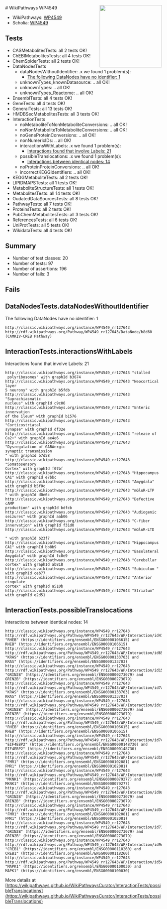 <img style="float: right; width: 200px" src="https://upload.wikimedia.org/wikipedia/commons/thumb/8/83/Wplogo_with_text_500.png/640px-Wplogo_with_text_500.png" />
# WikiPathways WP4549

* WikiPathways: [WP4549](https://wikipathways.org/pathways/WP4549)
* Scholia: [WP4549](https://scholia.toolforge.org/wikipathways/WP4549)
## Tests
* CASMetabolitesTests: all 2 tests OK!
* ChEBIMetabolitesTests: all 4 tests OK!
* ChemSpiderTests: all 2 tests OK!
* DataNodesTests
    * dataNodesWithoutIdentifier: .x we found 1 problem(s):
        * [The following DataNodes have no identifier: 1](#d2d32fa0)
    * unknownTypes_knownDatasource: .. all OK!
    * unknownTypes: .. all OK!
    * unknownTypes_Reactome: .. all OK!
* EnsemblTests: all 4 tests OK!
* GeneTests: all 4 tests OK!
* GeneralTests: all 13 tests OK!
* HMDBSecMetabolitesTests: all 3 tests OK!
* InteractionTests
    * noMetaboliteToNonMetaboliteConversions: .. all OK!
    * noNonMetaboliteToMetaboliteConversions: .. all OK!
    * noGeneProteinConversions: .. all OK!
    * nonNumericIDs: .. all OK!
    * interactionsWithLabels: .x we found 1 problem(s):
        * [Interactions found that involve Labels: 21](#fe97a8d8)
    * possibleTranslocations: .x we found 1 problem(s):
        * [Interactions between identical nodes: 14](#661ebeee)
    * noProteinProteinConversions: .. all OK!
    * incorrectKEGGIdentifiers: .. all OK!
* KEGGMetaboliteTests: all 2 tests OK!
* LIPIDMAPSTests: all 1 tests OK!
* MetaboliteStructureTests: all 1 tests OK!
* MetabolitesTests: all 14 tests OK!
* OudatedDataSourcesTests: all 8 tests OK!
* PathwayTests: all 7 tests OK!
* ProteinsTests: all 2 tests OK!
* PubChemMetabolitesTests: all 3 tests OK!
* ReferencesTests: all 6 tests OK!
* UniProtTests: all 5 tests OK!
* WikidataTests: all 4 tests OK!


## Summary

* Number of test classes: 20
* Number of tests: 97
* Number of assertions: 196
* Number of fails: 3

## Fails

<a name="d2d32fa0" />

## DataNodesTests.dataNodesWithoutIdentifier

The following DataNodes have no identifier: 1
```
http://classic.wikipathways.org/instance/WP4549_rr127643 http://rdf.wikipathways.org/Pathway/WP4549_rr127643/DataNode/b8d60 (CAMKIV-CREB Pathway)
```

<a name="fe97a8d8" />

## InteractionTests.interactionsWithLabels

Interactions found that involve Labels: 21
```
http://classic.wikipathways.org/instance/WP4549_rr127643 "stalled
 polyribosomes" with graphId b3674
http://classic.wikipathways.org/instance/WP4549_rr127643 "Neocortical layer
5 neurons" with graphId b5fdb
http://classic.wikipathways.org/instance/WP4549_rr127643 "Suprachiasmatic 
nucleus" with graphId c9c06
http://classic.wikipathways.org/instance/WP4549_rr127643 "Enteric innervation 
of the ileum" with graphId b1576
http://classic.wikipathways.org/instance/WP4549_rr127643 "Corticostriatal 
synapse" with graphId df32e
http://classic.wikipathways.org/instance/WP4549_rr127643 "release of Ca2+" with graphId ae4e6
http://classic.wikipathways.org/instance/WP4549_rr127643 "Dysregulation of GABAergic 
synaptic transmission
" with graphId b7d58
http://classic.wikipathways.org/instance/WP4549_rr127643 "Somatosensory
Cortex" with graphId f07bf
http://classic.wikipathways.org/instance/WP4549_rr127643 "Hippocampus 
CA1" with graphId e7bbc
http://classic.wikipathways.org/instance/WP4549_rr127643 "Amygdala" with graphId b5f0c
http://classic.wikipathways.org/instance/WP4549_rr127643 "mGluR-LTP
" with graphId d0e6c
http://classic.wikipathways.org/instance/WP4549_rr127643 "Defective 
cAMP 
production" with graphId bdfcb
http://classic.wikipathways.org/instance/WP4549_rr127643 "Audiogenic seizures" with graphId aab06
http://classic.wikipathways.org/instance/WP4549_rr127643 "C-fiber innervation" with graphId f31d0
http://classic.wikipathways.org/instance/WP4549_rr127643 "mGluR-LTD

" with graphId b23f7
http://classic.wikipathways.org/instance/WP4549_rr127643 "Hippocampus CA1" with graphId bb8b9
http://classic.wikipathways.org/instance/WP4549_rr127643 "Basolateral 
Amygdala" with graphId fc0e9
http://classic.wikipathways.org/instance/WP4549_rr127643 "Cerebellar cortex" with graphId ab818
http://classic.wikipathways.org/instance/WP4549_rr127643 "Subiculum " with graphId ceb77
http://classic.wikipathways.org/instance/WP4549_rr127643 "Anterior cingulate 
cortex" with graphId a510b
http://classic.wikipathways.org/instance/WP4549_rr127643 "Striatum" with graphId e2d51
```

<a name="661ebeee" />

## InteractionTests.possibleTranslocations

Interactions between identical nodes: 14
```
http://classic.wikipathways.org/instance/WP4549_rr127643 http://rdf.wikipathways.org/Pathway/WP4549_rr127643/WP/Interaction/id41bbefae "RHEB" (https://identifiers.org/ensembl/ENSG00000106615) and 
RHEB" (https://identifiers.org/ensembl/ENSG00000106615)
http://classic.wikipathways.org/instance/WP4549_rr127643 http://rdf.wikipathways.org/Pathway/WP4549_rr127643/WP/Interaction/id65826470 "KRAS" (https://identifiers.org/ensembl/ENSG00000133703) and 
KRAS" (https://identifiers.org/ensembl/ENSG00000133703)
http://classic.wikipathways.org/instance/WP4549_rr127643 http://rdf.wikipathways.org/Pathway/WP4549_rr127643/WP/Interaction/id1531d62a "GRIN2B" (https://identifiers.org/ensembl/ENSG00000273079) and 
GRIN2B" (https://identifiers.org/ensembl/ENSG00000273079)
http://classic.wikipathways.org/instance/WP4549_rr127643 http://rdf.wikipathways.org/Pathway/WP4549_rr127643/WP/Interaction/id7a1b768e "KRAS" (https://identifiers.org/ensembl/ENSG00000133703) and 
KRAS" (https://identifiers.org/ensembl/ENSG00000133703)
http://classic.wikipathways.org/instance/WP4549_rr127643 http://rdf.wikipathways.org/Pathway/WP4549_rr127643/WP/Interaction/idcfdaba90 "GRIN2B" (https://identifiers.org/ensembl/ENSG00000273079) and 
GRIN2B" (https://identifiers.org/ensembl/ENSG00000273079)
http://classic.wikipathways.org/instance/WP4549_rr127643 http://rdf.wikipathways.org/Pathway/WP4549_rr127643/WP/Interaction/id3315d84f "RHEB" (https://identifiers.org/ensembl/ENSG00000106615) and 
RHEB" (https://identifiers.org/ensembl/ENSG00000106615)
http://classic.wikipathways.org/instance/WP4549_rr127643 http://rdf.wikipathways.org/Pathway/WP4549_rr127643/WP/Interaction/id7ceedc8c "EIF4EBP2" (https://identifiers.org/ensembl/ENSG00000148730) and 
EIF4EBP2" (https://identifiers.org/ensembl/ENSG00000148730)
http://classic.wikipathways.org/instance/WP4549_rr127643 http://rdf.wikipathways.org/Pathway/WP4549_rr127643/WP/Interaction/id186dec8f "FMR1" (https://identifiers.org/ensembl/ENSG00000102081) and 
FMR1" (https://identifiers.org/ensembl/ENSG00000102081)
http://classic.wikipathways.org/instance/WP4549_rr127643 http://rdf.wikipathways.org/Pathway/WP4549_rr127643/WP/Interaction/id8522480f "MKNK1" (https://identifiers.org/ensembl/ENSG00000079277) and 
MKNK1" (https://identifiers.org/ensembl/ENSG00000079277)
http://classic.wikipathways.org/instance/WP4549_rr127643 http://rdf.wikipathways.org/Pathway/WP4549_rr127643/WP/Interaction/id9aa2e278 "GRIN2B" (https://identifiers.org/ensembl/ENSG00000273079) and 
GRIN2B" (https://identifiers.org/ensembl/ENSG00000273079)
http://classic.wikipathways.org/instance/WP4549_rr127643 http://rdf.wikipathways.org/Pathway/WP4549_rr127643/WP/Interaction/id3c0843cf "FMR1" (https://identifiers.org/ensembl/ENSG00000102081) and 
FMR1" (https://identifiers.org/ensembl/ENSG00000102081)
http://classic.wikipathways.org/instance/WP4549_rr127643 http://rdf.wikipathways.org/Pathway/WP4549_rr127643/WP/Interaction/id71a70594 "GRIN2B" (https://identifiers.org/ensembl/ENSG00000273079) and 
GRIN2B" (https://identifiers.org/ensembl/ENSG00000273079)
http://classic.wikipathways.org/instance/WP4549_rr127643 http://rdf.wikipathways.org/Pathway/WP4549_rr127643/WP/Interaction/id9daeda7b "CREB1" (https://identifiers.org/ensembl/ENSG00000118260) and 
CREB1" (https://identifiers.org/ensembl/ENSG00000118260)
http://classic.wikipathways.org/instance/WP4549_rr127643 http://rdf.wikipathways.org/Pathway/WP4549_rr127643/WP/Interaction/id5e4da64f "MAPK1" (https://identifiers.org/ensembl/ENSG00000100030) and 
MAPK1" (https://identifiers.org/ensembl/ENSG00000100030)
```

More details at [https://wikipathways.github.io/WikiPathwaysCurator/InteractionTests/possibleTranslocations](https://wikipathways.github.io/WikiPathwaysCurator/InteractionTests/possibleTranslocations)

